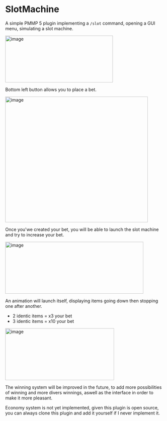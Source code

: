 # SlotMachine
A simple PMMP 5 plugin implementing a `/slot` command, opening a GUI menu, simulating a slot machine.

<img width="342" height="149" alt="image" src="https://github.com/user-attachments/assets/7e52cea7-22f7-4763-a7bc-3cbf47d3ab35" />

Bottom left button allows you to place a bet.

<img width="453" height="400" alt="image" src="https://github.com/user-attachments/assets/b6c10743-aac1-4337-b50c-46ca20cddb50" />

Once you'we created your bet, you will be able to launch the slot machine and try to increase your bet.

<img width="439" height="165" alt="image" src="https://github.com/user-attachments/assets/23020f42-b3c6-4729-8545-e2a8c70e52a2" />

An animation will launch itself, displaying items going down then stopping one after another.
- 2 identic items = x3 your bet
- 3 identic items = x10 your bet
  
<img width="346" height="165" alt="image" src="https://github.com/user-attachments/assets/34068142-fd0e-436e-b758-b501c186a3d2" />


The winning system will be improved in the future, to add more possibilities of winning and more divers winnings, aswell as the interface in order to make it more pleasant.

Economy system is not yet implemented, given this plugin is open source, you can always clone this plugin and add it yourself if I never implement it.
